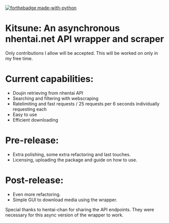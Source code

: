 [![forthebadge made-with-python](http://ForTheBadge.com/images/badges/made-with-python.svg)](https://www.python.org/)
# Kitsune: An asynchronous nhentai.net API wrapper and scraper
Only contributions I allow will be accepted. This will be worked on only in my free time. 

# Current capabilities: 

- Doujin retrieving from nhentai API
- Searching and filtering with webscraping
- Ratelimiting and fast requests / 25 requests per 6 seconds individually requesting each
- Easy to use
- Efficient downloading

# Pre-release: 

- Extra polishing, some extra refactoring and last touches.
- Licensing, uploading the package and guide on how to use.

# Post-release: 
- Even more refactoring. 
- Simple GUI to download media using the wrapper.

Special thanks to hentai-chan for sharing the API endpoints. They were necessary for this async version of the wrapper to work.
